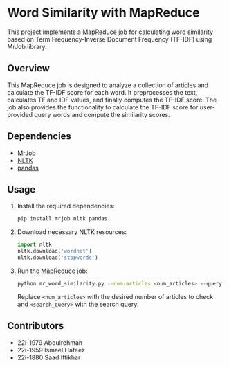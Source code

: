 #  Word Similarity with MapReduce

This project implements a MapReduce job for calculating word similarity based on Term Frequency-Inverse Document Frequency (TF-IDF) using MrJob library.

## Overview

This MapReduce job is designed to analyze a collection of articles and calculate the TF-IDF score for each word. It preprocesses the text, calculates TF and IDF values, and finally computes the TF-IDF score. The job also provides the functionality to calculate the TF-IDF score for user-provided query words and compute the similarity scores.

## Dependencies

- [MrJob](https://github.com/Yelp/mrjob)
- [NLTK](https://www.nltk.org/)
- [pandas](https://pandas.pydata.org/)

## Usage

1. Install the required dependencies:

    ```bash
    pip install mrjob nltk pandas
    ```

2. Download necessary NLTK resources:

    ```python
    import nltk
    nltk.download('wordnet')
    nltk.download('stopwords')
    ```

3. Run the MapReduce job:

    ```bash
    python mr_word_similarity.py --num-articles <num_articles> --query "<search_query>"
    ```

    Replace `<num_articles>` with the desired number of articles to check and `<search_query>` with the search query.

## Contributors

- 22i-1979 Abdulrehman
- 22i-1959 Ismael Hafeez
- 22i-1880 Saad Iftikhar
